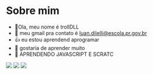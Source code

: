 # Sobre  mim
- 👋Ola, meu  nome  é  trollDLL
- 👀  meu gmail pra contato é  luan.dilelli@escola.pr.gov.br
- 👍  eu  estou aprendend  aprogramar
- 🌱 gostaria de aprender muito
- 💞 APRENDENDO  JAVASCRIPT E SCRATC

![](https://img.shields.io/badge/Battle.net-000?style=for-the-badge&logo=battle.net&logoColor=148EFF)
![](https://img.shields.io/badge/Riot_Games-D32936?style=for-the-badge&logo=riot-games&logoColor=white)
![](https://img.shields.io/badge/Counter_Strike-000000?style=for-the-badge&logo=counter-strike&logoColor=white)

